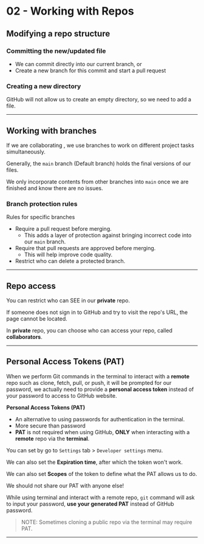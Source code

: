 # 02 - Working with Repos

## Modifying a repo structure

### Committing the new/updated file

- We can commit directly into our current branch, or
- Create a new branch for this commit and start a pull request

### Creating a new directory

GitHub will not allow us to create an empty directory, so we need to add a file.

---

## Working with branches

If we are collaborating , we use branches to work on different project tasks simultaneously.

Generally, the `main` branch (Default branch) holds the final versions of our files.

We only incorporate contents from other branches into `main` once we are finished and know there are no issues.

### Branch protection rules

Rules for specific branches

- Require a pull request before merging.
  - This adds a layer of protection against bringing incorrect code into our `main` branch.
- Require that pull requests are approved before merging.
  - This will help improve code quality.
- Restrict who can delete a protected branch.

---

## Repo access

You can restrict who can SEE in our **private** repo.

If someone does not sign in to GitHub and try to visit the repo's URL, the page cannot be located.

In **private** repo, you can choose who can access your repo, called **collaborators**.

---

## Personal Access Tokens (PAT)

When we perform Git commands in the terminal to interact with a **remote** repo such as clone, fetch, pull, or push, it will be prompted for our password, we actually need to provide a **personal access token** instead of your password to access to GitHub website.

**Personal Access Tokens (PAT)**

- An alternative to using passwords for authentication in the terminal.
- More secure than password
- **PAT** is not required when using GitHub, **ONLY** when interacting with a **remote** repo via the **terminal**.

You can set by go to `Settings` tab > `Developer settings` menu.

We can also set the **Expiration time**, after which the token won't work.

We can also set **Scopes** of the token to define what the PAT allows us to do.

We should not share our PAT with anyone else!

While using terminal and interact with a remote repo, `git` command will ask to input your password, **use your generated PAT** instead of GitHub password.

> NOTE: Sometimes cloning a public repo via the terminal may require PAT.

---

